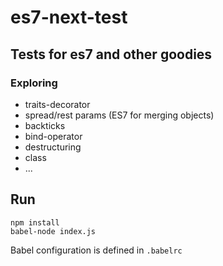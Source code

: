 # es7-next-test

## Tests for es7 and other goodies

### Exploring

-  traits-decorator
-  spread/rest params (ES7 for merging objects)
-  backticks
-  bind-operator
-  destructuring
-  class
-  ...

## Run

```
npm install
babel-node index.js
```

Babel configuration is defined in `.babelrc`
